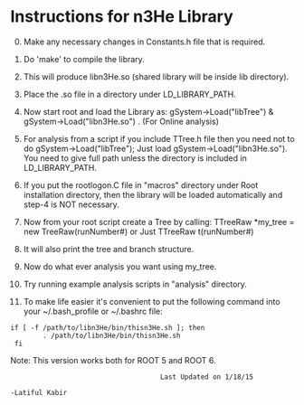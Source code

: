 Instructions for n3He Library
================================

0. Make any necessary changes in Constants.h file that is required.

1. Do 'make' to compile the library. 

2. This will produce  libn3He.so (shared library will be inside lib directory).

3. Place the .so file in a directory under LD_LIBRARY_PATH.

4. Now start root and load the Library as: gSystem->Load("libTree")  & gSystem->Load("libn3He.so")  . (For Online analysis)

5.  For analysis from a script if you include TTree.h file then you need not to do gSystem->Load("libTree"); Just load 
    gSystem->Load("libn3He.so").  You need to give full path unless the directory is included in LD_LIBRARY_PATH.

6. If you put the rootlogon.C file in "macros" directory under Root installation directory, then the library will be loaded automatically 
and step-4 is NOT necessary.

7. Now from your root script create a Tree by calling: TTreeRaw *my_tree = new TreeRaw(runNumber#) or Just TTreeRaw t(runNumber#)

8. It will also print the tree and branch structure.

9. Now do what ever analysis you want using my_tree.

10. Try running example analysis scripts in "analysis" directory.

11. To make life easier it's convenient to put the following command into your ~/.bash_profile or ~/.bashrc file:

 
```
if [ -f /path/to/libn3He/bin/thisn3He.sh ]; then 
        . /path/to/libn3He/bin/thisn3He.sh
 fi 
```

Note: This version works both for ROOT 5 and ROOT 6.

                                                                   

										 Last Updated on 1/18/15
                                                                                 -Latiful Kabir
